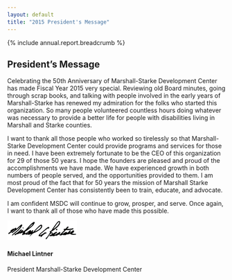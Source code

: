 ```yaml
---
layout: default
title: "2015 President's Message"
---
```

{% include annual.report.breadcrumb %}

## President’s Message
Celebrating the 50th Anniversary of Marshall-Starke Development Center has made Fiscal Year 2015 very special. Reviewing old Board minutes, going through scrap books, and talking with people involved in the early years of Marshall-Starke has renewed my admiration for the folks who started this organization. So many people volunteered countless hours doing whatever was necessary to provide a better life for people with disabilities living in Marshall and Starke counties.

I want to thank all those people who worked so tirelessly so that Marshall-Starke Development Center could provide programs and services for those in need. I have been extremely fortunate to be the CEO of this organization for 29 of those 50 years. I hope the founders are pleased and proud of the accomplishments we have made. We have experienced growth in both numbers of people served, and the opportunities provided to them. I am most proud of the fact that for 50 years the mission of Marshall Starke Development Center has consistently been to train, educate, and advocate.

I am confident MSDC will continue to grow, prosper, and serve. Once again, I want to thank all of those who have made this possible.

![Michael Lintner](/images/mike_signature.png)

<h4 class="subheader" id="overview">Michael Lintner</h4>
President  
Marshall-Starke Development Center
